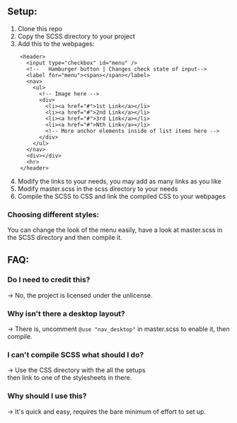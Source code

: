 ## Setup:

1. Clone this repo
2. Copy the SCSS directory to your project
3. Add this to the webpages:
```
    <header>
      <input type="checkbox" id="menu" />
      <!--   Hamburger button | Changes check state of input-->
      <label for="menu"><span></span></label>
      <nav>
        <ul>
          <!-- Image here -->
          <div>
            <li><a href="#">1st Link</a></li>
            <li><a href="#">2nd Link</a></li>
            <li><a href="#">3rd Link</a></li>
            <li><a href="#">Nth Link</a></li>
            <!-- More anchor elements inside of list items here -->
          </div>
        </ul>
      </nav>
      <div></div>
      <hr>
    </header>
```
4. Modify the links to your needs, you may add as many links as you like
5. Modify master.scss in the scss directory to your needs
5. Compile the SCSS to CSS and link the compiled CSS to your webpages

### Choosing different styles:

You can change the look of the menu easily,
have a look at master.scss in the SCSS directory and then compile it.

## FAQ:

### Do I need to credit this?
→ No, the project is licensed under the unlicense.

### Why isn't there a desktop layout?
→ There is, uncomment `@use "nav_desktop"` in master.scss to enable it, then compile.

### I can't compile SCSS what should I do?
→ Use the CSS directory with the all the setups \
  then link to one of the stylesheets in there.

### Why should I use this?
→ It's quick and easy, requires the bare minimum of effort to set up.
